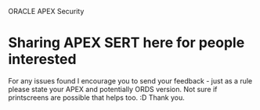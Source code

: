 ORACLE APEX Security 
# Sharing APEX SERT here for people interested



For any issues found I encourage you to send your feedback - just as a rule please state your APEX and potentially ORDS version. 
Not sure if printscreens are possible that helps too. :D
Thank you.
